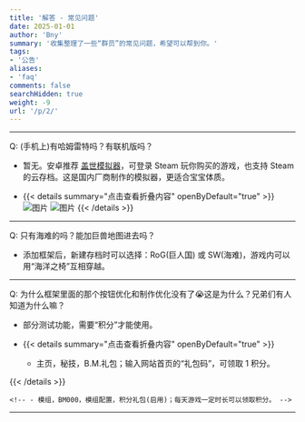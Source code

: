 ```yaml
---
title: '解答 - 常见问题'
date: 2025-01-01
author: 'Bny'
summary: '收集整理了一些“群员”的常见问题，希望可以帮到你。'
tags:
- '公告'
aliases:
- 'faq'
comments: false
searchHidden: true
weight: -9
url: '/p/2/'
---
```


---

Q: (手机上)有哈姆雷特吗？有联机版吗？  

- 暂无。安卓推荐 [盖世模拟器](https://gamehub.xiaoji.com/)，可登录 Steam 玩你购买的游戏，也支持 Steam 的云存档。这是国内厂商制作的模拟器，更适合宝宝体质。  

- {{< details summary="点击查看折叠内容" openByDefault="true" >}}
![图片](/img/xiaoji1.webp)
![图片](/img/xiaoji2.webp)
{{< /details >}}

---

Q: 只有海难的吗？能加巨兽地图进去吗？  

-  添加框架后，新建存档时可以选择：RoG(巨人国) 或 SW(海难)，游戏内可以用“海洋之椅”互相穿越。

<!-- --- -->
<!--  -->
<!-- Q: 有哈姆雷特吗？ -->  
<!--  -->
<!-- -  官方版(手游)暂无DLC3“猪镇”；有大佬将PC版的“部分内容”制作为模组 [[homex]](/p/home/) 。 -->

---

Q: 为什么框架里面的那个按钮优化和制作优化没有了😭这是为什么？兄弟们有人知道为什么嘛？

-  部分测试功能，需要“积分”才能使用。  

- {{< details summary="点击查看折叠内容" openByDefault="true" >}}
    - 主页，秘技，B.M.礼包；输入网站首页的“礼包码”，可领取 1 积分。  
    
{{< /details >}}

    <!-- - 模组，BM000，模组配置，积分礼包(启用)；每天游戏一定时长可以领取积分。 -->

<!-- --- -->

<!-- Q: 说实话这傻逼签到功能真不知道做出来干啥？ -->
<!--  -->
<!-- -  不知道，自己猜。 -->
<!--  -->
<!-- - {{< details summary="点击查看折叠内容" openByDefault="true" >}} -->
<!-- ![图片](/img/Image_1755787680660.webp) -->
<!-- ![图片](/img/Image_1755746875311.webp) -->
<!-- {{< /details >}} -->


---


















